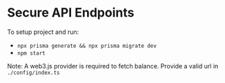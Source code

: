 # Secure API Endpoints

To setup project and run:
- `npx prisma generate && npx prisma migrate dev`
- `npm start`

Note: A web3.js provider is required to fetch balance. Provide a valid url in `./config/index.ts` 
